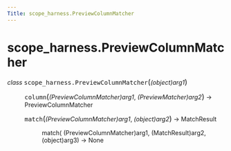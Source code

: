 ```yaml
---
Title: scope_harness.PreviewColumnMatcher
---
```


# scope_harness.PreviewColumnMatcher

<dl class="class">
<dt id="scope_harness.PreviewColumnMatcher">
<em class="property">class </em><tt class="descclassname">scope_harness.</tt><tt class="descname">PreviewColumnMatcher</tt><big>(</big><em>(object)arg1</em><big>)</big><a class="headerlink" href="#scope_harness.PreviewColumnMatcher" title="Permalink to this definition"></a></dt>
<dd><dl class="method">
<dt id="scope_harness.PreviewColumnMatcher.column">
<tt class="descname">column</tt><big>(</big><em>(PreviewColumnMatcher)arg1</em>, <em>(PreviewMatcher)arg2</em><big>)</big> &rarr; PreviewColumnMatcher<a class="headerlink" href="#scope_harness.PreviewColumnMatcher.column" title="Permalink to this definition"></a></dt>
<dd></dd></dl>
<dl class="method">
<dt id="scope_harness.PreviewColumnMatcher.match">
<tt class="descname">match</tt><big>(</big><em>(PreviewColumnMatcher)arg1</em>, <em>(object)arg2</em><big>)</big> &rarr; MatchResult<a class="headerlink" href="#scope_harness.PreviewColumnMatcher.match" title="Permalink to this definition"></a></dt>
<dd><p>match( (PreviewColumnMatcher)arg1, (MatchResult)arg2, (object)arg3) -&gt; None</p>
</dd></dl>
</dd></dl>
